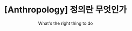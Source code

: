 ---
layout: post
title: "[Anthropology] 정의란 무엇인가"
subtitle: "What's the right thing to do"
category: books
tags: etcetera book
image:
path: /assets/img/books/etcetera/2022-01-16/sapiens.png
---